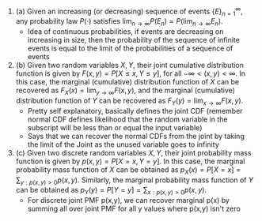 1. (a) Given an increasing (or decreasing) sequence of events $\{E\}_{n=1}^{\infty}$, any probability law $P(\cdot)$ satisfies $\lim _{n \rightarrow \infty} P\left(E_{n}\right)= P\left(\lim _{n \rightarrow \infty} E_{n}\right)$.
	- Idea of continuous probabilities, if events are decreasing on increasing in size, then the probability of the sequence of infinite events is equal to the limit of the probabilities of a sequence of events 
1. (b) Given two random variables $X, Y$, their joint cumulative distribution function is given by $F(x, y)=P[X \leq x, Y \leq y]$, for all $-\infty<(x, y)<\infty$. In this case, the marginal (cumulative) distribution function of $X$ can be recovered as $F_{X}(x)=  \lim _{y \rightarrow \infty} F(x, y)$, and the marginal (cumulative) distribution function of $Y$ can be recovered as $F_{Y}(y)=\lim _{x \rightarrow \infty} F(x, y)$.
	- Pretty self explanatory, basically defines the joint CDF (remember normal CDF defines likelihood that the random variable in the subscript will be less than or equal the input variable)
	- Says that we can recover the normal CDFs from the joint by taking the limit of the Joint as the unused variable goes to infinity
1. (c) Given two discrete random variables $X, Y$, their joint probability mass function is given by $p(x, y)=P[X=x, Y=y]$.  In this case, the marginal probability mass function of $X$ can be obtained as $p_{X}(x)=P[X=x]=\sum_{y: p(x, y)>0} p(x, y)$. Similarly, the marginal probability mass function of $Y$ can be obtained as $p_{Y}(y)=P[Y=y]=\sum_{x: p(x, y)>0} p(x, y)$.
	- For discrete joint PMF p(x,y), we can recover marginal p(x) by summing all over joint PMF for all y values where p(x,y) isn't zero
	
